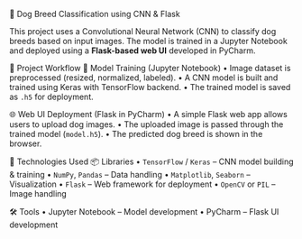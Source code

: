 🐶 Dog Breed Classification using CNN & Flask

This project uses a Convolutional Neural Network (CNN) to classify dog breeds based on input images. The model is trained in a Jupyter Notebook and deployed using a **Flask-based web UI** developed in PyCharm.

🚀 Project Workflow
🔬 Model Training (Jupyter Notebook)
•	Image dataset is preprocessed (resized, normalized, labeled).
•	A CNN model is built and trained using Keras with TensorFlow backend.
•	The trained model is saved as `.h5` for deployment.

🌐 Web UI Deployment (Flask in PyCharm)
•	A simple Flask web app allows users to upload dog images.
•	The uploaded image is passed through the trained model (`model.h5`).
•	The predicted dog breed is shown in the browser.

🧠 Technologies Used
📦 Libraries
•	`TensorFlow` / `Keras` – CNN model building & training
•	`NumPy`, `Pandas` – Data handling
•	`Matplotlib`, `Seaborn` – Visualization
•	`Flask` – Web framework for deployment
•	`OpenCV` or `PIL` – Image handling

🛠 Tools
•	Jupyter Notebook – Model development
•	PyCharm – Flask UI development

